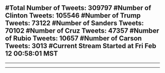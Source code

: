 #Total Number of Tweets: 309797 
#Number of Clinton Tweets: 105546
#Number of Trump Tweets: 73122
#Number of Sanders Tweets: 70102
#Number of Cruz Tweets: 47357
#Number of Rubio Tweets: 10657
#Number of Carson Tweets: 3013
#Current Stream Started at Fri Feb 12 00:58:01 MST
---
---
---
